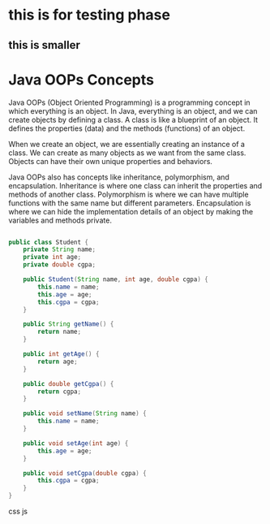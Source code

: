 # this is for testing phase
## this is smaller 
# Java OOPs Concepts


Java OOPs (Object Oriented Programming) is a programming concept in which 
everything is an object. In Java, everything is an object, and we can create 
objects by defining a class. A class is like a blueprint of an object. It 
defines the properties (data) and the methods (functions) of an object.

When we create an object, we are essentially creating an instance of a 
class. We can create as many objects as we want from the same class. Objects 
can have their own unique properties and behaviors.

Java OOPs also has concepts like inheritance, polymorphism, and encapsulation.
Inheritance is where one class can inherit the properties and methods of 
another class. Polymorphism is where we can have multiple functions with the 
same name but different parameters. Encapsulation is where we can hide the 
implementation details of an object by making the variables and methods private.

```java

public class Student {
    private String name;
    private int age;
    private double cgpa;

    public Student(String name, int age, double cgpa) {
        this.name = name;
        this.age = age;
        this.cgpa = cgpa;
    }

    public String getName() {
        return name;
    }

    public int getAge() {
        return age;
    }

    public double getCgpa() {
        return cgpa;
    }

    public void setName(String name) {
        this.name = name;
    }

    public void setAge(int age) {
        this.age = age;
    }

    public void setCgpa(double cgpa) {
        this.cgpa = cgpa;
    }
}

```
css 
js